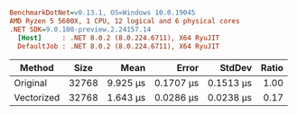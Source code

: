 ``` ini

BenchmarkDotNet=v0.13.1, OS=Windows 10.0.19045
AMD Ryzen 5 5600X, 1 CPU, 12 logical and 6 physical cores
.NET SDK=9.0.100-preview.2.24157.14
  [Host]     : .NET 8.0.2 (8.0.224.6711), X64 RyuJIT
  DefaultJob : .NET 8.0.2 (8.0.224.6711), X64 RyuJIT


```
|     Method |  Size |     Mean |     Error |    StdDev | Ratio |
|----------- |------ |---------:|----------:|----------:|------:|
|   Original | 32768 | 9.925 μs | 0.1707 μs | 0.1513 μs |  1.00 |
| Vectorized | 32768 | 1.643 μs | 0.0286 μs | 0.0238 μs |  0.17 |
